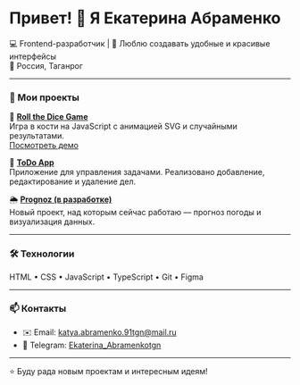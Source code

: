 # Привет! 👋 Я Екатерина Абраменко

💻 Frontend-разработчик | 🎨 Люблю создавать удобные и красивые интерфейсы  
📍 Россия, Таганрог  

---

### 🚀 Мои проекты

🎲 **[Roll the Dice Game](https://github.com/AbramenkoEkaterina/roll-the-dice-game)**  
Игра в кости на JavaScript с анимацией SVG и случайными результатами.  
[Посмотреть демо](https://abramenkoekaterina.github.io/roll-the-dice-game/)

📝 **[ToDo App](https://github.com/AbramenkoEkaterina/todo-app)**  
Приложение для управления задачами. Реализовано добавление, редактирование и удаление дел.

🌦️ **[Prognoz (в разработке)](https://github.com/AbramenkoEkaterina/prognoz)**  
Новый проект, над которым сейчас работаю — прогноз погоды и визуализация данных.

---

### 🛠️ Технологии

HTML • CSS • JavaScript • TypeScript • Git • Figma  

---

### 📫 Контакты

- ✉️ Email: [katya.abramenko.91tgn@mail.ru](mailto:katya.abramenko.91tgn@mail.ru)  
- 💬 Telegram: [Ekaterina_Abramenkotgn](https://t.me/Ekaterina_Abramenkotgn)

---

⭐️ Буду рада новым проектам и интересным идеям!


<!--
**AbramenkoEkaterina/AbramenkoEkaterina** is a ✨ _special_ ✨ repository because its `README.md` (this file) appears on your GitHub profile.

Here are some ideas to get you started:

- 🔭 I’m currently working on ...
- 🌱 I’m currently learning ...
- 👯 I’m looking to collaborate on ...
- 🤔 I’m looking for help with ...
- 💬 Ask me about ...
- 📫 How to reach me: ...
- 😄 Pronouns: ...
- ⚡ Fun fact: ...
-->
